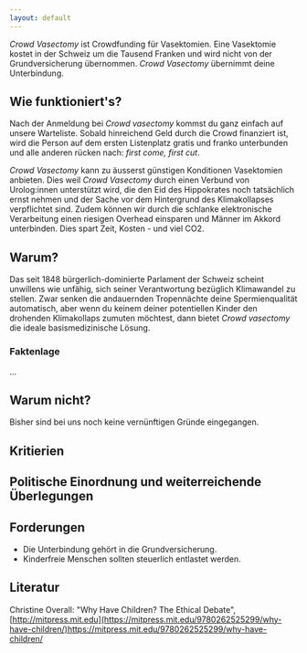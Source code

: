 ```yaml
---
layout: default
---
```


<p class="underline">
<i>Crowd Vasectomy</i> ist Crowdfunding für Vasektomien. Eine Vasektomie kostet in der Schweiz um die Tausend Franken und wird nicht von der Grundversicherung übernommen. <i>Crowd Vasectomy</i> übernimmt deine Unterbindung.
</p>

## Wie funktioniert's?

Nach der Anmeldung bei _Crowd vasectomy_ kommst du ganz einfach auf unsere Warteliste. Sobald hinreichend Geld durch die Crowd finanziert ist, wird die Person auf dem ersten Listenplatz gratis und franko unterbunden und alle anderen rücken nach: _first come, first cut_.

 _Crowd Vasectomy_ kann zu äusserst günstigen Konditionen Vasektomien anbieten. Dies weil _Crowd Vasectomy_ durch einen Verbund von Urolog:innen unterstützt wird, die den Eid des Hippokrates noch tatsächlich ernst nehmen und der Sache vor dem Hintergrund des Klimakollapses verpflichtet sind. Zudem können wir durch die schlanke elektronische Verarbeitung einen riesigen Overhead einsparen und Männer im Akkord unterbinden. Dies spart Zeit, Kosten - und viel CO2.


## Warum?

Das seit 1848 bürgerlich-dominierte Parlament der Schweiz scheint unwillens wie unfähig, sich seiner Verantwortung bezüglich Klimawandel zu stellen. Zwar senken die andauernden Tropennächte deine Spermienqualität automatisch, aber wenn du keinem deiner potentiellen Kinder den drohenden Klimakollaps zumuten möchtest, dann bietet _Crowd vasectomy_ die ideale basismedizinische Lösung.

### Faktenlage
...

## Warum nicht?

Bisher sind bei uns noch keine vernünftigen Gründe eingegangen.

## Kritierien

## Politische Einordnung und weiterreichende Überlegungen

## Forderungen

- Die Unterbindung gehört in die Grundversicherung.
- Kinderfreie Menschen sollten steuerlich entlastet werden.

## Literatur

Christine Overall: "Why Have Children? The Ethical Debate", [http://mitpress.mit.edu](https://mitpress.mit.edu/9780262525299/why-have-children/)https://mitpress.mit.edu/9780262525299/why-have-children/
